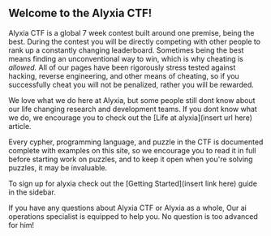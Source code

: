 ## Welcome to the Alyxia CTF!

Alyxia CTF is a global 7 week contest built around one premise, being the best. During the contest you will be directly competing with other people to rank up a constantly changing leaderboard. Sometimes being the best means finding an unconventional way to win, which is why cheating is *allowed.* All of our pages have been rigorously stress tested against hacking, reverse engineering, and other means of cheating, so if you successfully cheat you will not be penalized, rather you will be rewarded. 

We love what we do here at Alyxia, but some people still dont know about our life changing research and development teams. If you dont know what we do, we encourage you to check out the [Life at alyxia](insert url here) article.

Every cypher, programming language, and puzzle in the CTF is documented complete with examples on this site, so we encourage you to read it in full before starting work on puzzles, and to keep it open when you're solving puzzles, it may be invaluable.

To sign up for alyxia check out the [Getting Started](insert link here) guide in the sidebar. 

If you have any questions about Alyxia CTF or Alyxia as a whole, Our ai operations specialist is equipped to help you. No question is too advanced for him!
